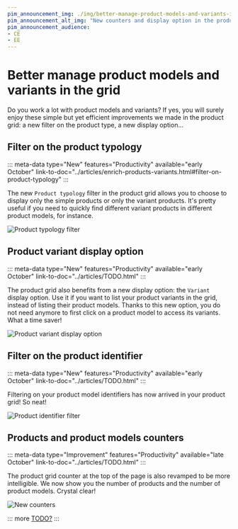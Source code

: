 ```yaml
---
pim_announcement_img: ./img/better-manage-product-models-and-variants-in-the-grid.png
pim_announcement_alt_img: "New counters and display option in the product grid"
pim_announcement_audience:
- CE
- EE
---
```


# Better manage product models and variants in the grid

Do you work a lot with product models and variants? If yes, you will surely enjoy these simple but yet efficient improvements we made in the product grid: a new filter on the product type, a new display option...

## Filter on the product typology
::: meta-data type="New" features="Productivity" available="early October" link-to-doc="../articles/enrich-products-variants.html#filter-on-product-typology"
:::

The new `Product typology` filter in the product grid allows you to choose to display only the simple products or only the variant products. It's pretty useful if you need to quickly find different variant products in different product models, for instance.

![Product typology filter](../img/product-typology-filter.png)

## Product variant display option
::: meta-data type="New" features="Productivity" available="early October" link-to-doc="../articles/TODO.html"
:::

The product grid also benefits from a new display option: the `Variant` display option. Use it if you want to list your product variants in the grid, instead of listing their product models. Thanks to this new option, you do not need anymore to first click on a product model to access its variants. What a time saver!

![Product variant display option](../img/product-variant-display-option.png)

## Filter on the product identifier
::: meta-data type="New" features="Productivity" available="early October" link-to-doc="../articles/TODO.html"
:::

Filtering on your product model identifiers has now arrived in your product grid! So neat!

![Product identifier filter](../img/product-identifier-filter.png)

## Products and product models counters
::: meta-data type="Improvement" features="Productivity" available="late October" link-to-doc="../articles/TODO.html"
:::

The product grid counter at the top of the page is also revamped to be more intelligible. We now show you the number of products and the number of product models. Crystal clear!

![New counters](../img/products-and-product-models-counters.png)

::: more
[TODO?](../articles/TODO.html)
:::
